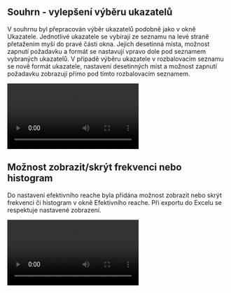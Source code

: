 ﻿---
categories: [fenix]
layout: fenix
---
## Souhrn - vylepšení výběru ukazatelů
V souhrnu byl přepracován výběr ukazatelů podobně jako v okně Ukazatele. Jednotlivé ukazatele se vybírají ze seznamu na levé straně přetažením myší do pravé části okna. Jejich desetinná místa, možnost zapnutí požadavku a formát se nastavují vpravo dole pod seznamem vybraných ukazatelů.
V případě výběru ukazatele v rozbalovacím seznamu se nově formát ukazatele, nastavení desetinných míst a možnost zapnutí požadavku zobrazují přímo pod tímto rozbalovacím seznamem.

<video src="{{site.url}}/data/souhrnnewukazatele.mp4" type="video/mp4" controls>souhrnnewukazatele</video>


## Možnost zobrazit/skrýt frekvenci nebo histogram
Do nastavení efektivního reache byla přidána možnost zobrazit nebo skrýt frekvenci či histogram v okně Efektivního reache. Při exportu do Excelu se respektuje nastavené zobrazení.

<video src="{{site.url}}/data/xx.mp4" type="video/mp4" controls>xx</video>